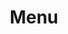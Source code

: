 ---
layout: nav-mobile
title: Menu
description: Productie-, import- en exportbedrijf in Nederland, EU. Producent van Beckher apparaten. Distributeur van Miravento wijn. Exclusief distributeur van Sanosil ontsmettingsmiddelen in Griekenland en Cyprus.
lang: nl
ref: menu
---